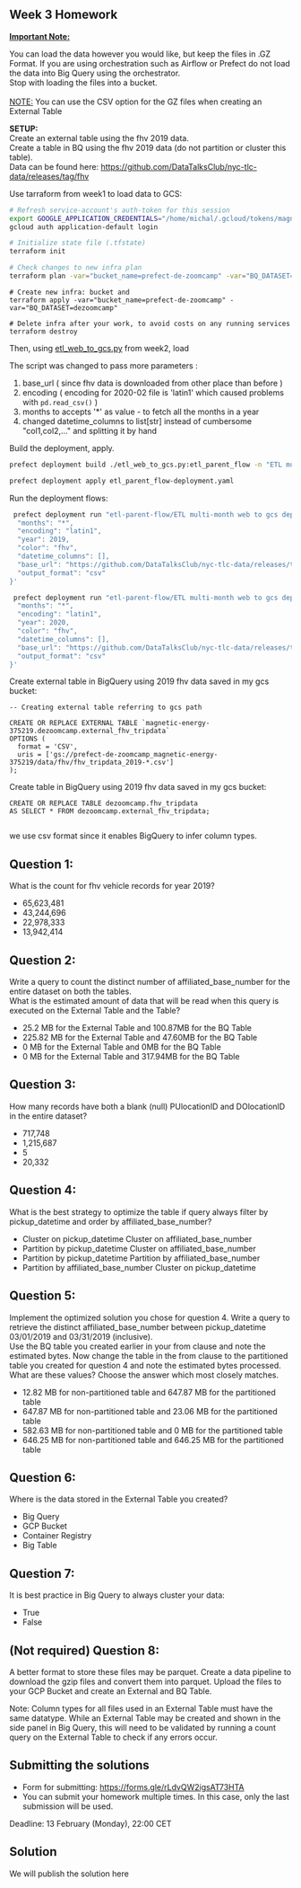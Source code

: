 ## Week 3 Homework
<b><u>Important Note:</b></u> <p>You can load the data however you would like, but keep the files in .GZ Format. 
If you are using orchestration such as Airflow or Prefect do not load the data into Big Query using the orchestrator.</br> 
Stop with loading the files into a bucket. </br></br>
<u>NOTE:</u> You can use the CSV option for the GZ files when creating an External Table</br>

<b>SETUP:</b></br>
Create an external table using the fhv 2019 data. </br>
Create a table in BQ using the fhv 2019 data (do not partition or cluster this table). </br>
Data can be found here: https://github.com/DataTalksClub/nyc-tlc-data/releases/tag/fhv </p>

Use tarraform from week1 to load data to GCS: 

```bash
# Refresh service-account's auth-token for this session
export GOOGLE_APPLICATION_CREDENTIALS="/home/michal/.gcloud/tokens/magnetic-energy-375219-c1c78ad83f33.json"
gcloud auth application-default login

# Initialize state file (.tfstate)
terraform init

# Check changes to new infra plan
terraform plan -var="bucket_name=prefect-de-zoomcamp" -var="BQ_DATASET=dezoomcamp" 
```

```shell
# Create new infra: bucket and 
terraform apply -var="bucket_name=prefect-de-zoomcamp" -var="BQ_DATASET=dezoomcamp" 
```

```shell
# Delete infra after your work, to avoid costs on any running services
terraform destroy
```

Then, using 
[etl_web_to_gcs.py](..%2Fweek_2_workflow_orchestration%2Fcode%2Fflows%2F02_gcp%2Fetl_web_to_gcs.py) from week2, load 

The script was changed to pass more parameters : 
1) base_url ( since fhv data is downloaded from other place than before )
2) encoding ( encoding for 2020-02 file is 'latin1' which caused problems with ```pd.read_csv()``` )
3) months to accepts '*' as value - to fetch all the months in a year 
4) changed datetime_columns to list[str] instead of cumbersome "col1,col2,..." and splitting it by hand

Build the deployment, apply.
```bash
prefect deployment build ./etl_web_to_gcs.py:etl_parent_flow -n "ETL multi-month web to gcs deployment" 

prefect deployment apply etl_parent_flow-deployment.yaml
```

Run the deployment flows:
```bash
 prefect deployment run "etl-parent-flow/ETL multi-month web to gcs deployment" --params '{
  "months": "*",
  "encoding": "latin1",
  "year": 2019,
  "color": "fhv",
  "datetime_columns": [],
  "base_url": "https://github.com/DataTalksClub/nyc-tlc-data/releases/tag/fhv",
  "output_format": "csv"
}'

 prefect deployment run "etl-parent-flow/ETL multi-month web to gcs deployment" --params '{
  "months": "*",
  "encoding": "latin1",
  "year": 2020,
  "color": "fhv",
  "datetime_columns": [],
  "base_url": "https://github.com/DataTalksClub/nyc-tlc-data/releases/tag/fhv",
  "output_format": "csv"
}'

```

Create external table in BigQuery using 2019 fhv data saved in my gcs bucket:
```bigquery
-- Creating external table referring to gcs path

CREATE OR REPLACE EXTERNAL TABLE `magnetic-energy-375219.dezoomcamp.external_fhv_tripdata`
OPTIONS (
  format = 'CSV',
  uris = ['gs://prefect-de-zoomcamp_magnetic-energy-375219/data/fhv/fhv_tripdata_2019-*.csv']
);
```

Create table in BigQuery using 2019 fhv data saved in my gcs bucket:
```bigquery
CREATE OR REPLACE TABLE dezoomcamp.fhv_tripdata
AS SELECT * FROM dezoomcamp.external_fhv_tripdata;


```

we use csv format since it enables BigQuery to infer column types.

## Question 1:
What is the count for fhv vehicle records for year 2019?
- 65,623,481
- 43,244,696
- 22,978,333
- 13,942,414

## Question 2:
Write a query to count the distinct number of affiliated_base_number for the entire dataset on both the tables.</br> 
What is the estimated amount of data that will be read when this query is executed on the External Table and the Table?

- 25.2 MB for the External Table and 100.87MB for the BQ Table
- 225.82 MB for the External Table and 47.60MB for the BQ Table
- 0 MB for the External Table and 0MB for the BQ Table
- 0 MB for the External Table and 317.94MB for the BQ Table 


## Question 3:
How many records have both a blank (null) PUlocationID and DOlocationID in the entire dataset?
- 717,748
- 1,215,687
- 5
- 20,332

## Question 4:
What is the best strategy to optimize the table if query always filter by pickup_datetime and order by affiliated_base_number?
- Cluster on pickup_datetime Cluster on affiliated_base_number
- Partition by pickup_datetime Cluster on affiliated_base_number
- Partition by pickup_datetime Partition by affiliated_base_number
- Partition by affiliated_base_number Cluster on pickup_datetime

## Question 5:
Implement the optimized solution you chose for question 4. Write a query to retrieve the distinct affiliated_base_number between pickup_datetime 03/01/2019 and 03/31/2019 (inclusive).</br> 
Use the BQ table you created earlier in your from clause and note the estimated bytes. Now change the table in the from clause to the partitioned table you created for question 4 and note the estimated bytes processed. What are these values? Choose the answer which most closely matches.
- 12.82 MB for non-partitioned table and 647.87 MB for the partitioned table
- 647.87 MB for non-partitioned table and 23.06 MB for the partitioned table
- 582.63 MB for non-partitioned table and 0 MB for the partitioned table
- 646.25 MB for non-partitioned table and 646.25 MB for the partitioned table


## Question 6: 
Where is the data stored in the External Table you created?

- Big Query
- GCP Bucket
- Container Registry
- Big Table


## Question 7:
It is best practice in Big Query to always cluster your data:
- True
- False


## (Not required) Question 8:
A better format to store these files may be parquet. Create a data pipeline to download the gzip files and convert them into parquet. Upload the files to your GCP Bucket and create an External and BQ Table. 


Note: Column types for all files used in an External Table must have the same datatype. While an External Table may be created and shown in the side panel in Big Query, this will need to be validated by running a count query on the External Table to check if any errors occur. 
 
## Submitting the solutions

* Form for submitting: https://forms.gle/rLdvQW2igsAT73HTA
* You can submit your homework multiple times. In this case, only the last submission will be used. 

Deadline: 13 February (Monday), 22:00 CET


## Solution

We will publish the solution here
